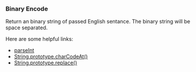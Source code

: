 ### Binary Encode

Return an binary string of passed English sentance.
The binary string will be space separated.

Here are some helpful links:
* [parseInt](https://developer.mozilla.org/en-US/docs/Web/JavaScript/Reference/Global_Objects/parseInt)
* [String.prototype.charCodeAt()](https://developer.mozilla.org/en-US/docs/Web/JavaScript/Reference/Global_Objects/String/charCodeAt)
* [String.prototype.replace()](https://developer.mozilla.org/en-US/docs/Web/JavaScript/Reference/Global_Objects/String/replace)